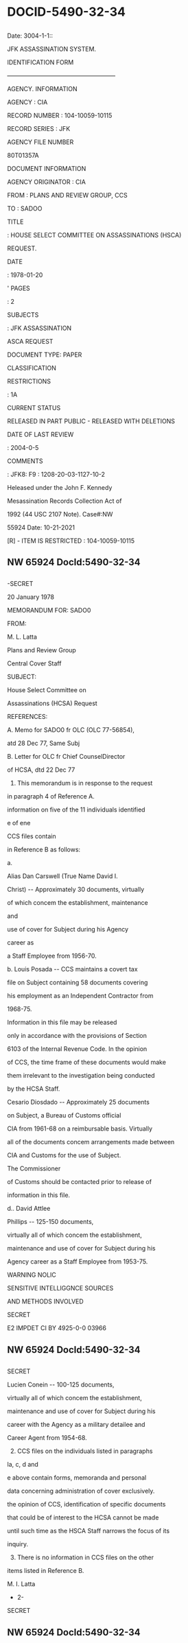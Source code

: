 # DOCID-5490-32-34

##
Date: 3004-1-1::

JFK ASSASSINATION SYSTEM.

IDENTIFICATION FORM

——————————————————

AGENCY. INFORMATION

AGENCY : CIA

RECORD NUMBER : 104-10059-10115

RECORD SERIES : JFK

AGENCY FILE NUMBER

80T01357A

DOCUMENT INFORMATION

AGENCY ORIGINATOR : CIA

FROM : PLANS AND REVIEW GROUP, CCS

TO : SADOO

TITLE

: HOUSE SELECT COMMITTEE ON ASSASSINATIONS (HSCA)

REQUEST.

DATE

: 1978-01-20

' PAGES

: 2

SUBJECTS

: JFK ASSASSINATION

ASCA REQUEST

DOCUMENT TYPE: PAPER

CLASSIFICATION

RESTRICTIONS

: 1A

CURRENT STATUS

RELEASED IN PART PUBLIC - RELEASED WITH DELETIONS

DATE OF LAST REVIEW

: 2004-0-5

COMMENTS

: JFK8: F9 : 1208-20-03-1127-10-2

Heleased under the John F. Kennedy

Mesassination Records Collection Act of

1992 (44 USC 2107 Note). Case#:NW

55924 Date: 10-21-2021

[R] - ITEM IS RESTRICTED : 104-10059-10115

NW 65924 Docld:5490-32-34
---

##
-SECRET

20 January 1978

MEMORANDUM FOR: SADO0

FROM:

M. L. Latta

Plans and Review Group

Central Cover Staff

SUBJECT:

House Select Committee on

Assassinations (HCSA) Request

REFERENCES:

A. Memo for SADO0 fr OLC (OLC 77-56854),

atd 28 Dec 77, Same Subj

B. Letter for OLC fr Chief CounselDirector

of HCSA, dtd 22 Dec 77

1. This memorandum is in response to the request

in paragraph 4 of Reference A.

information on five of the 11 individuals identified

e of ene

CCS files contain

in Reference B as follows:

a.

Alias Dan Carswell (True Name David I.

Christ) -- Approximately 30 documents, virtually

of which concem the establishment, maintenance

and

use of cover for Subject during his Agency

career as

a Staff Employee from 1956-70.

b. Louis Posada -- CCS maintains a covert tax

file on Subject containing 58 documents covering

his employment as an Independent Contractor from

1968-75.

Information in this file may be released

only in accordance with the provisions of Section

6103 of the Internal Revenue Code. In the opinion

of CCS, the time frame of these documents would make

them irrelevant to the investigation being conducted

by the HCSA Staff.

Cesario Diosdado -- Approximately 25 documents

on Subject, a Bureau of Customs official

CIA from 1961-68 on a reimbursable basis. Virtually

all of the documents concem arrangements made between

CIA and Customs for the use of Subject.

The Commissioner

of Customs should be contacted prior to release of

information in this file.

d.. David Attlee

Phillips -- 125-150 documents,

virtually all of which concem the establishment,

maintenance and use of cover for Subject during his

Agency career as a Staff Employee from 1953-75.

WARNING NOLIC

SENSITIVE INTELLIGGNCE SOURCES

AND METHODS INVOLVED

SECRET

E2 IMPDET CI BY 4925-0-0 03966

NW 65924 Docld:5490-32-34
---

##
SECRET

Lucien Conein -- 100-125 documents,

virtually all of which concem the establishment,

maintenance and use of cover for Subject during his

career with the Agency as a military detailee and

Career Agent from 1954-68.

2. CCS files on the individuals listed in paragraphs

la, c, d and

e above contain forms, memoranda and personal

data concerning administration of cover exclusively.

the opinion of CCS, identification of specific documents

that could be of interest to the HCSA cannot be made

until such time as the HSCA Staff narrows the focus of its

inquiry.

3. There is no information in CCS files on the other

items listed in Reference B.

M. I. Latta

- 2-

SECRET

NW 65924 Docld:5490-32-34
---

